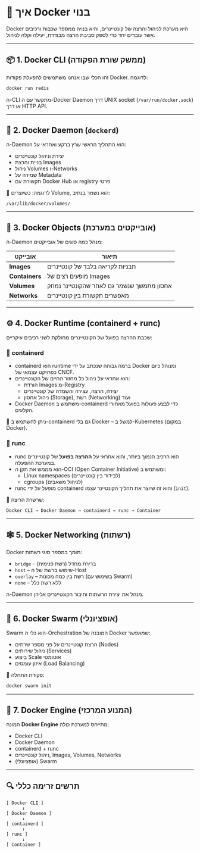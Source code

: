 # 🐳 איך Docker בנוי

Docker היא מערכת לניהול והרצה של קונטיינרים, והיא בנויה ממספר שכבות ורכיבים אשר עובדים יחד כדי לספק סביבת הרצה מבודדת, יעילה וקלה לניהול.

---

## 📦 1. Docker CLI (ממשק שורת הפקודה)

זהו הכלי שבו אנחנו משתמשים להפעלת פקודות Docker. לדוגמה:

```bash
docker run redis
```

ה-CLI מתקשר עם ה-Docker Daemon דרך UNIX socket (`/var/run/docker.sock`) או דרך HTTP API.

---

## 🔧 2. Docker Daemon (`dockerd`)

ה-Daemon הוא התהליך הראשי שרץ ברקע ואחראי על:

- יצירת וניהול קונטיינרים
- בניית והרצת Images
- ניהול Volumes ו-Networks
- שמירה על Metadata
- תקשורת עם Docker Hub או registry פרטי

📁 לדוגמה: כשיוצרים Volume, הוא נשמר בנתיב:

```
/var/lib/docker/volumes/
```

---

## 🧱 3. Docker Objects (אובייקטים במערכת)

ה-Daemon מנהל כמה סוגים של אובייקטים:

| אובייקט        | תיאור                                     |
| -------------- | ----------------------------------------- |
| **Images**     | תבניות לקריאה בלבד של קונטיינרים          |
| **Containers** | מופעים רצים של Images                     |
| **Volumes**    | אחסון מתמשך שנשמר גם לאחר שהקונטיינר נמחק |
| **Networks**   | מאפשרים תקשורת בין קונטיינרים             |

---

## ⚙️ 4. Docker Runtime (containerd + runc)

שכבת ההרצה בפועל של הקונטיינרים מחולקת לשני רכיבים עיקריים:

### 🧪 containerd

- containerd הוא runtime ברמה גבוהה שנכתב על ידי Docker ומנוהל כיום כפרויקט עצמאי של CNCF.
- הוא אחראי על ניהול כל מחזור החיים של הקונטיינרים:
  - הורדת Images מ-Registry
  - יצירה, הרצה, עצירה והשמדה של קונטיינרים
  - ניהול אחסון (Storage), רשת (Networking) ועוד
- Docker Daemon משתמש ב-containerd כדי לבצע פעולות בפועל מאחורי הקלעים.

📌 ניתן להשתמש ב-containerd גם בלי Docker – למשל ב-Kubernetes (במקום Docker).

### 🧬 runc

- runc הוא הרכיב הנמוך ביותר, והוא אחראי על **ההרצה בפועל** של קונטיינרים במערכת ההפעלה.
- הוא מממש את תקן ה-OCI (Open Container Initiative) ומשתמש ב:
  - Linux namespaces (לבידוד בין קונטיינרים)
  - cgroups (לניהול משאבים)
- runc מופעל על ידי containerd והוא זה שיוצר את תהליך הקונטיינר עצמו (`init`).

🔁 שרשרת הריצה:

```
Docker CLI → Docker Daemon → containerd → runc → Container
```

---

## 🕸️ 5. Docker Networking (רשתות)

Docker תומך במספר סוגי רשתות:

- `bridge` – ברירת מחדל (רשת פנימית)
- `host` – שימוש ברשת של ה-Host
- `overlay` – רשת בין כמה מכונות (בשימוש עם Swarm)
- `none` – ללא רשת כלל

ה-Daemon מנהל את יצירת הרשתות וחיבור הקונטיינרים אליהן.

---

## 🐝 6. Docker Swarm (אופציונלי)

Swarm הוא כלי ה-Orchestration המובנה של Docker שמאפשר:

- הרצת קונטיינרים על פני מספר שרתים (Nodes)
- ניהול שירותים (Services)
- ביצוע Scale אוטומטי
- איזון עומסים (Load Balancing)

🔧 פקודת התחלה:

```bash
docker swarm init
```

---

## 🔄 7. Docker Engine (המנוע המרכזי)

המונח **Docker Engine** מתייחס למערכת כולה:

- Docker CLI
- Docker Daemon
- containerd + runc
- ניהול קונטיינרים, Images, Volumes, Networks
- (אופציונלי) Swarm

---

## 🔍 תרשים זרימה כללי

```
[ Docker CLI ]
      ↓
[ Docker Daemon ]
      ↓
[ containerd ]
      ↓
[ runc ]
      ↓
[ Container ]
```
